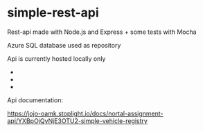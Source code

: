# simple-rest-api

Rest-api made with Node.js and Express + some tests with Mocha

Azure SQL database used as repository

Api is currently hosted locally only

-
-
-

Api documentation:

https://jojo-oamk.stoplight.io/docs/nortal-assignment-api/YXBpOjQyNjE3OTU2-simple-vehicle-registry
